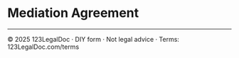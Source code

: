 # Mediation Agreement

---
© 2025 123LegalDoc · DIY form · Not legal advice · Terms: 123LegalDoc.com/terms
